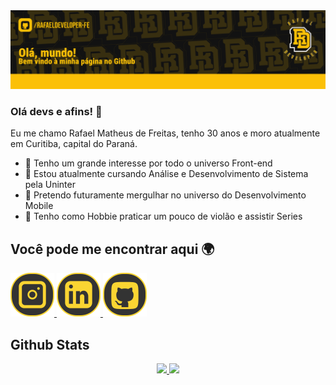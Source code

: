 <img src="/img/Github.png" alt="Apresentação do Perfil">


### Olá devs e afins! 👋
Eu me chamo Rafael Matheus de Freitas, tenho 30 anos e moro atualmente em Curitiba, capital do Paraná.

* 👀 Tenho um grande interesse por todo o universo Front-end
* 🌱 Estou atualmente cursando Análise e Desenvolvimento de Sistema pela Uninter
* 📱  Pretendo futuramente mergulhar no universo do Desenvolvimento Mobile
* 🎸 Tenho como Hobbie praticar um pouco de violão e assistir Series
  

## Você pode me encontrar aqui 🌍

<a href="instagram.com/rafaelwdc" align="center"><img src="img/Insta.svg"> </a>
<a href="https://www.linkedin.com/in/rafael-matheus-1417ab269"><img src="img/Linkedin.svg"> </a>
<a href="https://github.com/rafaelwdc"><img src="img/Github.svg"></a>

## Github Stats

<div align="center">
  <a href="https://github.com/rafaelwdc">
  <img height="180em" src="https://github-readme-stats.vercel.app/api?username=rafaelwdc&show_icons=true&theme=dark&include_all_commits=true&count_private=true"/>
  <img height="180em" src="https://github-readme-stats.vercel.app/api/top-langs/?username=rafaelwdc&layout=compact&langs_count=7&theme=dark"/>
</div>
